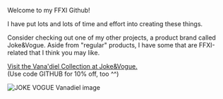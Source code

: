 Welcome to my FFXI Github!  

I have put lots and lots of time and effort into creating these things.  

Consider checking out one of my other projects, a product brand called Joke&Vogue. Aside from "regular" products, I have some that are FFXI-related that I think you may like.  

[Visit the Vana'diel Collection at Joke&Vogue.](https://jokeandvogue.com/en-usd/collections/vanadiel)  
(Use code GITHUB for 10% off, too ^^)

![JOKE   VOGUE Vanadiel image](https://github.com/user-attachments/assets/62e66658-245d-4838-9b6c-86d5faded45c)
